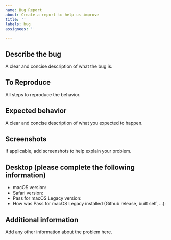 ```yaml
---
name: Bug Report
about: Create a report to help us improve
title: ''
labels: bug
assignees: ''

---
```


## Describe the bug
A clear and concise description of what the bug is.

## To Reproduce
All steps to reproduce the behavior.

## Expected behavior
A clear and concise description of what you expected to happen.

## Screenshots
If applicable, add screenshots to help explain your problem.

## Desktop (please complete the following information)
 - macOS version:
 - Safari version:
 - Pass for macOS Legacy version:
 - How was Pass for macOS Legacy installed (Github release, built self, ...):

## Additional information
Add any other information about the problem here.

